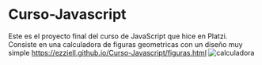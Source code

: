 # Curso-Javascript
Este es el proyecto final del curso de JavaScript que hice en Platzi. Consiste en una calculadora de figuras geometricas con un diseño muy simple
https://ezziell.github.io/Curso-Javascript/figuras.html
![calculadora](https://user-images.githubusercontent.com/96441937/169722251-a5179c9b-d3c7-44ba-a639-cfcc53989b4e.png)
